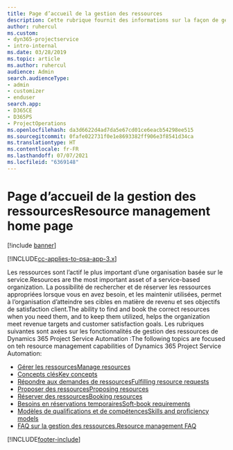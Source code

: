 ```yaml
---
title: Page d’accueil de la gestion des ressources
description: Cette rubrique fournit des informations sur la façon de gérer les ressources.
author: ruhercul
ms.custom:
- dyn365-projectservice
- intro-internal
ms.date: 03/28/2019
ms.topic: article
ms.author: ruhercul
audience: Admin
search.audienceType:
- admin
- customizer
- enduser
search.app:
- D365CE
- D365PS
- ProjectOperations
ms.openlocfilehash: da3d6622d4ad7da5e67cd01ce6eacb54298ee515
ms.sourcegitcommit: 0fafe022731f0e1e8693382ff906e3f8541d34ca
ms.translationtype: HT
ms.contentlocale: fr-FR
ms.lasthandoff: 07/07/2021
ms.locfileid: "6369148"
---
```

# <a name="resource-management-home-page"></a><span data-ttu-id="66ee5-103">Page d’accueil de la gestion des ressources</span><span class="sxs-lookup"><span data-stu-id="66ee5-103">Resource management home page</span></span>

[!include [banner](../includes/psa-now-project-operations.md)]

[!INCLUDE[cc-applies-to-psa-app-3.x](../includes/cc-applies-to-psa-app-3x.md)]

<span data-ttu-id="66ee5-104">Les ressources sont l’actif le plus important d’une organisation basée sur le service.</span><span class="sxs-lookup"><span data-stu-id="66ee5-104">Resources are the most important asset of a service-based organization.</span></span> <span data-ttu-id="66ee5-105">La possibilité de rechercher et de réserver les ressources appropriées lorsque vous en avez besoin, et les maintenir utilisées, permet à l’organisation d’atteindre ses cibles en matière de revenu et ses objectifs de satisfaction client.</span><span class="sxs-lookup"><span data-stu-id="66ee5-105">The ability to find and book the correct resources when you need them, and to keep them utilized, helps the organization meet revenue targets and customer satisfaction goals.</span></span> <span data-ttu-id="66ee5-106">Les rubriques suivantes sont axées sur les fonctionnalités de gestion des ressources de Dynamics 365 Project Service Automation :</span><span class="sxs-lookup"><span data-stu-id="66ee5-106">The following topics are focused on teh resource management capabilities of Dynamics 365 Project Service Automation:</span></span>

- [<span data-ttu-id="66ee5-107">Gérer les ressources</span><span class="sxs-lookup"><span data-stu-id="66ee5-107">Manage resources</span></span>](manage-resources.md)
- [<span data-ttu-id="66ee5-108">Concepts clés</span><span class="sxs-lookup"><span data-stu-id="66ee5-108">Key concepts</span></span>](reports-key-concepts.md)
- [<span data-ttu-id="66ee5-109">Répondre aux demandes de ressources</span><span class="sxs-lookup"><span data-stu-id="66ee5-109">Fulfilling resource requests</span></span>](resource-management-fulfill-requests.md)
- [<span data-ttu-id="66ee5-110">Proposer des ressources</span><span class="sxs-lookup"><span data-stu-id="66ee5-110">Proposing resources</span></span>](resource-management-propose-resources.md)
- [<span data-ttu-id="66ee5-111">Réserver des ressources</span><span class="sxs-lookup"><span data-stu-id="66ee5-111">Booking resources</span></span>](resource-management-book-resources-scheduleboard.md)
- [<span data-ttu-id="66ee5-112">Besoins en réservations temporaires</span><span class="sxs-lookup"><span data-stu-id="66ee5-112">Soft-book requirements</span></span>](resource-management-softbook-requirements.md)
- [<span data-ttu-id="66ee5-113">Modèles de qualifications et de compétences</span><span class="sxs-lookup"><span data-stu-id="66ee5-113">Skills and proficiency models</span></span>](resource-management-skills-proficiency.md)
- [<span data-ttu-id="66ee5-114">FAQ sur la gestion des ressources.</span><span class="sxs-lookup"><span data-stu-id="66ee5-114">Resource management FAQ</span></span>](resource-management-faq.md)


[!INCLUDE[footer-include](../includes/footer-banner.md)]